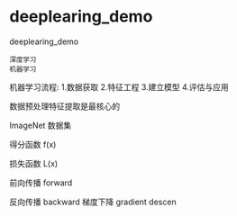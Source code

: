 # deeplearing_demo
deeplearing_demo

    深度学习 
    机器学习


机器学习流程:
    1.数据获取
    2.特征工程
    3.建立模型
    4.评估与应用

数据预处理特征提取是最核心的

ImageNet 数据集

得分函数 f(x)

损失函数 L(x)

前向传播 forward

反向传播 backward
    梯度下降 gradient descen





